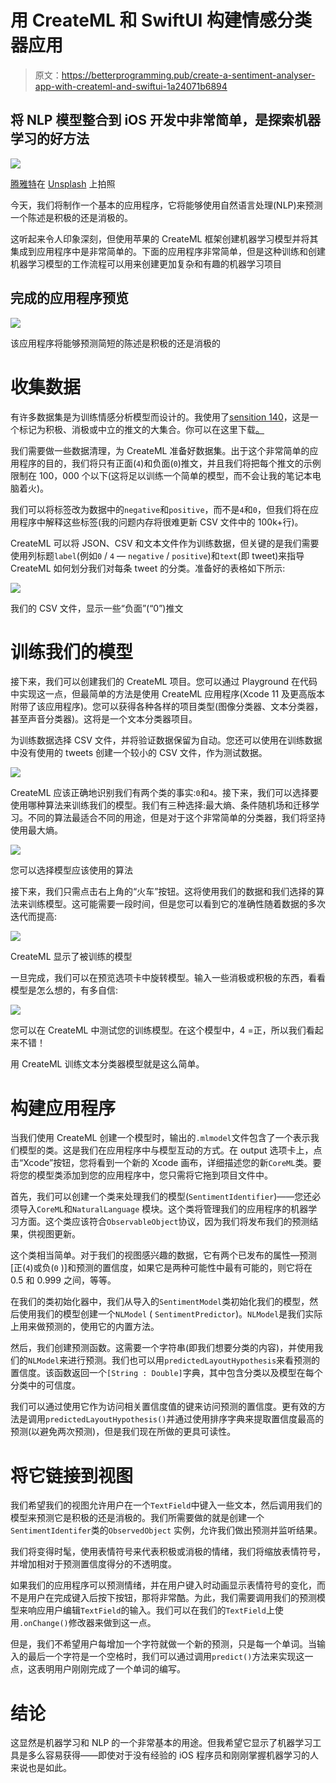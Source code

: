 # 用 CreateML 和 SwiftUI 构建情感分类器应用

> 原文：<https://betterprogramming.pub/create-a-sentiment-analyser-app-with-createml-and-swiftui-1a24071b6894>

## 将 NLP 模型整合到 iOS 开发中非常简单，是探索机器学习的好方法

![](img/fafd55cfde6e908558ab10b284316b8c.png)

[腾雅特](https://unsplash.com/@tengyart?utm_source=unsplash&utm_medium=referral&utm_content=creditCopyText)在 [Unsplash](https://unsplash.com/s/photos/emotion?utm_source=unsplash&utm_medium=referral&utm_content=creditCopyText) 上拍照

今天，我们将制作一个基本的应用程序，它将能够使用自然语言处理(NLP)来预测一个陈述是积极的还是消极的。

这听起来令人印象深刻，但使用苹果的 CreateML 框架创建机器学习模型并将其集成到应用程序中是非常简单的。下面的应用程序非常简单，但是这种训练和创建机器学习模型的工作流程可以用来创建更加复杂和有趣的机器学习项目

## 完成的应用程序预览

![](img/a9a1e9468867136df2709a9f789fd2ff.png)

该应用程序将能够预测简短的陈述是积极的还是消极的

# 收集数据

有许多数据集是为训练情感分析模型而设计的。我使用了[sensition 140](http://help.sentiment140.com/)，这是一个标记为积极、消极或中立的推文的大集合。你可以在这里下载[。](http://help.sentiment140.com/for-students/)

我们需要做一些数据清理，为 CreateML 准备好数据集。出于这个非常简单的应用程序的目的，我们将只有正面(`4`)和负面(`0`)推文，并且我们将把每个推文的示例限制在 100，000 个以下(这将足以训练一个简单的模型，而不会让我的笔记本电脑着火)。

我们可以将标签改为数据中的`negative`和`positive`，而不是`4`和`0`，但我们将在应用程序中解释这些标签(我的问题内存将很难更新 CSV 文件中的 100k+行)。

CreateML 可以将 JSON、CSV 和文本文件作为训练数据，但关键的是我们需要使用列标题`label`(例如`0` / `4` — `negative` / `positive`)和`text`(即 tweet)来指导 CreateML 如何划分我们对每条 tweet 的分类。准备好的表格如下所示:

![](img/cf9dca0ba04564a78e8bee40a72d8205.png)

我们的 CSV 文件，显示一些“负面”(“0”)推文

# 训练我们的模型

接下来，我们可以创建我们的 CreateML 项目。您可以通过 Playground 在代码中实现这一点，但最简单的方法是使用 CreateML 应用程序(Xcode 11 及更高版本附带了该应用程序)。您可以获得各种各样的项目类型(图像分类器、文本分类器，甚至声音分类器)。这将是一个文本分类器项目。

为训练数据选择 CSV 文件，并将验证数据保留为自动。您还可以使用在训练数据中没有使用的 tweets 创建一个较小的 CSV 文件，作为测试数据。

![](img/289fa7582dba941650848d1ebe51ef9d.png)

CreateML 应该正确地识别我们有两个类的事实:`0`和`4`。接下来，我们可以选择要使用哪种算法来训练我们的模型。我们有三种选择:最大熵、条件随机场和迁移学习。不同的算法最适合不同的用途，但是对于这个非常简单的分类器，我们将坚持使用最大熵。

![](img/436be731d6116cb41bfc61704bfdb95f.png)

您可以选择模型应该使用的算法

接下来，我们只需点击右上角的“火车”按钮。这将使用我们的数据和我们选择的算法来训练模型。这可能需要一段时间，但是您可以看到它的准确性随着数据的多次迭代而提高:

![](img/4b122c1ed3914fdcbfb58f42ed7f6153.png)

CreateML 显示了被训练的模型

一旦完成，我们可以在预览选项卡中旋转模型。输入一些消极或积极的东西，看看模型是怎么想的，有多自信:

![](img/d5056c121ad1ab4cfe0bc160a47a60e4.png)

您可以在 CreateML 中测试您的训练模型。在这个模型中，4 =正，所以我们看起来不错！

用 CreateML 训练文本分类器模型就是这么简单。

# 构建应用程序

当我们使用 CreateML 创建一个模型时，输出的`.mlmodel`文件包含了一个表示我们模型的类。这是我们在应用程序中与模型互动的方式。在 output 选项卡上，点击“Xcode”按钮，您将看到一个新的 Xcode 画布，详细描述您的新`CoreML`类。要将您的模型类添加到您的应用程序中，您只需将它拖到项目文件中。

首先，我们可以创建一个类来处理我们的模型(`SentimentIdentifier`)——您还必须导入`CoreML`和`NaturalLanguage` 模块。这个类将管理我们的应用程序的机器学习方面。这个类应该符合`ObservableObject`协议，因为我们将发布我们的预测结果，供视图更新。

这个类相当简单。对于我们的视图感兴趣的数据，它有两个已发布的属性—预测[正(`4`)或负(`0` )]和预测的置信度，如果它是两种可能性中最有可能的，则它将在 0.5 和 0.999 之间，等等。

在我们的类初始化器中，我们从导入的`SentimentModel`类初始化我们的模型，然后使用我们的模型创建一个`NLModel` ( `SentimentPredictor`)。`NLModel`是我们实际上用来做预测的，使用它的内置方法。

然后，我们创建预测函数。这需要一个字符串(即我们想要分类的内容)，并使用我们的`NLModel`来进行预测。我们也可以用`predictedLayoutHypothesis`来看预测的置信度。该函数返回一个`[String : Double]`字典，其中包含分类以及模型在每个分类中的可信度。

我们可以通过使用它作为访问相关置信度值的键来访问预测的置信度。更有效的方法是调用`predictedLayoutHypothesis()`并通过使用排序字典来提取置信度最高的预测(以避免两次预测)，但是我们现在所做的更具可读性。

# 将它链接到视图

我们希望我们的视图允许用户在一个`TextField`中键入一些文本，然后调用我们的模型来预测它是积极的还是消极的。我们所需要做的就是创建一个`SentimentIdentifer`类的`ObservedObject` 实例，允许我们做出预测并监听结果。

我们将变得时髦，使用表情符号来代表积极或消极的情绪，我们将缩放表情符号，并增加相对于预测置信度得分的不透明度。

如果我们的应用程序可以预测情绪，并在用户键入时动画显示表情符号的变化，而不是用户在完成键入后按下按钮，那将非常酷。为此，我们需要调用我们的预测模型来响应用户编辑`TextField`的输入。我们可以在我们的`TextField`上使用`.onChange()`修改器来做到这一点。

但是，我们不希望用户每增加一个字符就做一个新的预测，只是每一个单词。当输入的最后一个字符是一个空格时，我们可以通过调用`predict()`方法来实现这一点，这表明用户刚刚完成了一个单词的编写。

# 结论

这显然是机器学习和 NLP 的一个非常基本的用途。但我希望它显示了机器学习工具是多么容易获得——即使对于没有经验的 iOS 程序员和刚刚掌握机器学习的人来说也是如此。